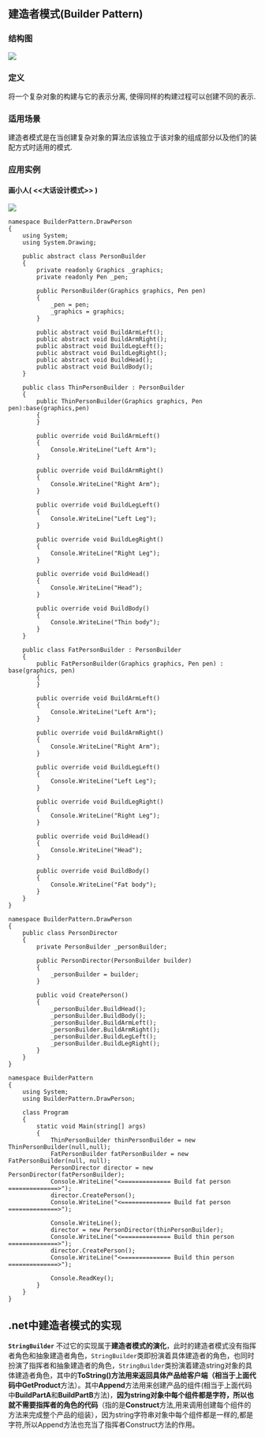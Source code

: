 ## 建造者模式(Builder Pattern)

### 结构图
![](https://img2018.cnblogs.com/blog/1596066/201908/1596066-20190821191126553-1265976807.png)

### 定义
将一个复杂对象的构建与它的表示分离, 使得同样的构建过程可以创建不同的表示.

### 适用场景
建造者模式是在当创建复杂对象的算法应该独立于该对象的组成部分以及他们的装配方式时适用的模式.

### 应用实例

#### 画小人( <<大话设计模式>> )
![](https://img2018.cnblogs.com/blog/1596066/201908/1596066-20190821212510889-1147683575.png)
```
namespace BuilderPattern.DrawPerson
{
    using System;
    using System.Drawing;

    public abstract class PersonBuilder
    {
        private readonly Graphics _graphics;
        private readonly Pen _pen;

        public PersonBuilder(Graphics graphics, Pen pen)
        {
            _pen = pen;
            _graphics = graphics;
        }

        public abstract void BuildArmLeft();
        public abstract void BuildArmRight();
        public abstract void BuildLegLeft();
        public abstract void BuildLegRight();
        public abstract void BuildHead();
        public abstract void BuildBody();
    }

    public class ThinPersonBuilder : PersonBuilder
    {
        public ThinPersonBuilder(Graphics graphics, Pen pen):base(graphics,pen)
        {
        }

        public override void BuildArmLeft()
        {
            Console.WriteLine("Left Arm");
        }

        public override void BuildArmRight()
        {
            Console.WriteLine("Right Arm");
        }

        public override void BuildLegLeft()
        {
            Console.WriteLine("Left Leg");
        }

        public override void BuildLegRight()
        {
            Console.WriteLine("Right Leg");
        }

        public override void BuildHead()
        {
            Console.WriteLine("Head");
        }

        public override void BuildBody()
        {
            Console.WriteLine("Thin body");
        }
    }

    public class FatPersonBuilder : PersonBuilder
    {
        public FatPersonBuilder(Graphics graphics, Pen pen) : base(graphics, pen)
        {
        }

        public override void BuildArmLeft()
        {
            Console.WriteLine("Left Arm");
        }

        public override void BuildArmRight()
        {
            Console.WriteLine("Right Arm");
        }

        public override void BuildLegLeft()
        {
            Console.WriteLine("Left Leg");
        }

        public override void BuildLegRight()
        {
            Console.WriteLine("Right Leg");
        }

        public override void BuildHead()
        {
            Console.WriteLine("Head");
        }

        public override void BuildBody()
        {
            Console.WriteLine("Fat body");
        }
    }  
}

namespace BuilderPattern.DrawPerson
{
    public class PersonDirector
    {
        private PersonBuilder _personBuilder;

        public PersonDirector(PersonBuilder builder)
        {
            _personBuilder = builder;
        }

        public void CreatePerson()
        {
            _personBuilder.BuildHead();
            _personBuilder.BuildBody();
            _personBuilder.BuildArmLeft();
            _personBuilder.BuildArmRight();
            _personBuilder.BuildLegLeft();
            _personBuilder.BuildLegRight();
        }
    }
}

namespace BuilderPattern
{
    using System;
    using BuilderPattern.DrawPerson;

    class Program
    {
        static void Main(string[] args)
        {
            ThinPersonBuilder thinPersonBuilder = new ThinPersonBuilder(null,null);
            FatPersonBuilder fatPersonBuilder = new FatPersonBuilder(null, null);
            PersonDirector director = new PersonDirector(fatPersonBuilder);
            Console.WriteLine("<============== Build fat person ==============>");
            director.CreatePerson();
            Console.WriteLine("<============== Build fat person ==============>");

            Console.WriteLine();
            director = new PersonDirector(thinPersonBuilder);
            Console.WriteLine("<============== Build thin person ==============>");
            director.CreatePerson();
            Console.WriteLine("<============== Build thin person ==============>");

            Console.ReadKey();
        }
    }
}

```

## .net中建造者模式的实现
**`StringBuilder`**
不过它的实现属于**建造者模式的演化**，此时的建造者模式没有指挥者角色和抽象建造者角色，`StringBuilder`类即扮演着具体建造者的角色，也同时扮演了指挥者和抽象建造者的角色，`StringBuilder`类扮演着建造string对象的具体建造者角色，其中的**ToString()**方法用来返回具体产品给客户端（相当于上面代码中**GetProduct**方法）。其中**Append**方法用来创建产品的组件(相当于上面代码中**BuildPartA**和**BuildPartB**方法)，**因为string对象中每个组件都是字符，所以也就不需要指挥者的角色的代码**（指的是**Construct**方法,用来调用创建每个组件的方法来完成整个产品的组装），因为string字符串对象中每个组件都是一样的,都是字符,所以Append方法也充当了指挥者Construct方法的作用。

